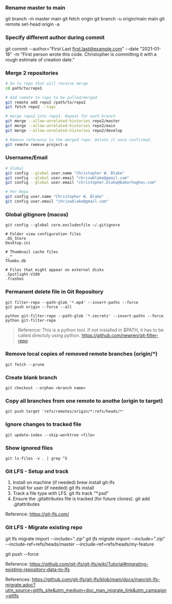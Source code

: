 ### Rename master to main

git branch -m master main
git fetch origin
git branch -u origin/main main
git remote set-head origin -a

### Specify different author during commit

git commit --author="First Last <first.last@example.com>" --date "2021-01-18" -m "First person wrote this code. Christopher is committing it with a rough estimate of creation date."



### Merge 2 repositories

```bash
# Go to repo that will receive merge
cd path/to/repo1

# Add remote to repo to be pulled/merged
git remote add repo2 /path/to/repo2
git fetch repo2 --tags

# merge repo2 into repo1. Repeat for each branch
git merge --allow-unrelated-histories repo2/master
git merge --allow-unrelated-histories repo2/main
git merge --allow-unrelated-histories repo2/develop

# Remove reference to the merged repo. Delete it once confirmed.
git remote remove project-a
```


### Username/Email
```bash
# Global
git config --global user.name "Christopher W. Blake"
git config --global user.email "chriswblake@gmail.com"
git config --global user.email "christopher.blake@bakerhughes.com"

# Per Repo
git config user.name "Christopher W. Blake"
git config user.email "chriswblake@gmail.com"
```

### Global gitignore (macos)
```
git config --global core.excludesfile ~/.gitignore
```

```
# Folder view configuration files
.DS_Store
Desktop.ini

# Thumbnail cache files
._*
Thumbs.db

# Files that might appear on external disks
.Spotlight-V100
.Trashes
```

### Permanent delete file in Git Repository
```
git filter-repo --path-glob '*.mp4' --invert-paths --force
git push origin --force --all
```

```
python git-filter-repo --path-glob '*.secrets' --invert-paths --force
python git-filter-repo
```
> Reference: This is a python tool. If not installed in $PATH, it has to be called directuly using python.
https://github.com/newren/git-filter-repo

### Remove local copies of removed remote branches (origin/*)
```
git fetch --prune
```

### Create blank branch
```
git checkout --orphan <branch name>
```

### Copy all branches from one remote to anothe (origin to target)
```
git push target 'refs/remotes/origin/*:refs/heads/*'
```

### Ignore changes to tracked file
```
git update-index --skip-worktree <file>
```

### Show ignored files

```
git ls-files -v . | grep ^S
```

### Git LFS - Setup and track

1. Install on machine (if needed)
brew install git-lfs
1. Install for user (if needed)
git lfs install
1. Track a file type with LFS.
git lfs track "*.psd"
1. Ensure the .gitattributes file is tracked (for future clones).
git add .gitattributes

Reference: https://git-lfs.com/

### Git LFS  - Migrate existing repo

git lfs migrate import --include="*.zip"
git lfs migrate import --include="*.zip" --include-ref=refs/heads/master --include-ref=refs/heads/my-feature

git push --force


Reference: https://github.com/git-lfs/git-lfs/wiki/Tutorial#migrating-existing-repository-data-to-lfs

References: https://github.com/git-lfs/git-lfs/blob/main/docs/man/git-lfs-migrate.adoc?utm_source=gitlfs_site&utm_medium=doc_man_migrate_link&utm_campaign=gitlfs
